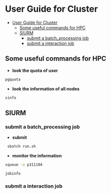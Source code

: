 # User Guide for Cluster

- [User Guide for Cluster](#user-guide-for-cluster)
  - [Some useful commands for HPC](#some-useful-commands-for-hpc)
  - [SlURM](#slurm)
    - [submit a batch\_processing job](#submit-a-batch_processing-job)
    - [submit a interaction job](#submit-a-interaction-job)

## Some useful commands for HPC

- **look the quota of user**

``` bash
pgquota
```

- **look the information of all nodes**

```bash
sinfo
```

## SlURM

### submit a batch_processing job

- **submit**

``` bash
 sbatch run.sh
```

- **monitor the information**

``` bash
squeue -u p311104
```

``` bash
jobinfo
```

### submit a interaction job
